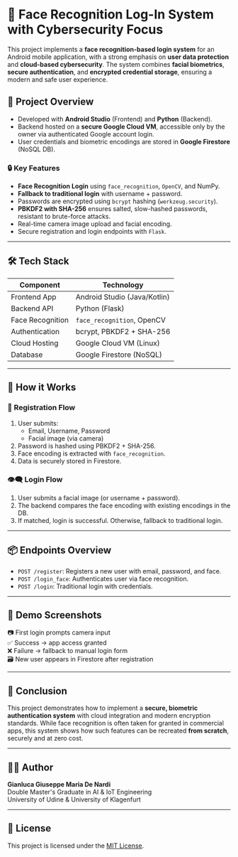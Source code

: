# 🧠 Face Recognition Log-In System with Cybersecurity Focus

This project implements a **face recognition-based login system** for an Android mobile application, with a strong emphasis on **user data protection** and **cloud-based cybersecurity**. The system combines **facial biometrics**, **secure authentication**, and **encrypted credential storage**, ensuring a modern and safe user experience.

## 📱 Project Overview

- Developed with **Android Studio** (Frontend) and **Python** (Backend).
- Backend hosted on a **secure Google Cloud VM**, accessible only by the owner via authenticated Google account login.
- User credentials and biometric encodings are stored in **Google Firestore** (NoSQL DB).

### 🔒 Key Features

- **Face Recognition Login** using `face_recognition`, `OpenCV`, and NumPy.
- **Fallback to traditional login** with username + password.
- Passwords are encrypted using `bcrypt` hashing (`werkzeug.security`).
- **PBKDF2 with SHA-256** ensures salted, slow-hashed passwords, resistant to brute-force attacks.
- Real-time camera image upload and facial encoding.
- Secure registration and login endpoints with `Flask`.

---

## 🛠️ Tech Stack

| Component       | Technology                         |
|----------------|-------------------------------------|
| Frontend App   | Android Studio (Java/Kotlin)       |
| Backend API    | Python (Flask)                     |
| Face Recognition | `face_recognition`, OpenCV       |
| Authentication | bcrypt, PBKDF2 + SHA-256           |
| Cloud Hosting  | Google Cloud VM (Linux)            |
| Database       | Google Firestore (NoSQL)           |

---

## 🚀 How it Works

### 🔐 Registration Flow

1. User submits:
   - Email, Username, Password
   - Facial image (via camera)
2. Password is hashed using PBKDF2 + SHA-256.
3. Face encoding is extracted with `face_recognition`.
4. Data is securely stored in Firestore.

### 👁️‍🗨️ Login Flow

1. User submits a facial image (or username + password).
2. The backend compares the face encoding with existing encodings in the DB.
3. If matched, login is successful. Otherwise, fallback to traditional login.

---

## 📦 Endpoints Overview

- `POST /register`: Registers a new user with email, password, and face.
- `POST /login_face`: Authenticates user via face recognition.
- `POST /login`: Traditional login with credentials.

---

## 🧪 Demo Screenshots

📷 First login prompts camera input  
✅ Success → app access granted  
❌ Failure → fallback to manual login form  
🗃️ New user appears in Firestore after registration

---

## 🧾 Conclusion

This project demonstrates how to implement a **secure, biometric authentication system** with cloud integration and modern encryption standards. While face recognition is often taken for granted in commercial apps, this system shows how such features can be recreated **from scratch**, securely and at zero cost.

---

## 👨‍🎓 Author

**Gianluca Giuseppe Maria De Nardi**  
Double Master's Graduate in AI & IoT Engineering  
University of Udine & University of Klagenfurt

---

## 📄 License

This project is licensed under the [MIT License](LICENSE).
